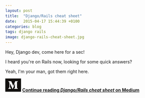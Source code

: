 ```yaml
---
layout: post
title:  "Django/Rails cheat sheet"
date:   2015-04-17 15:44:39 +0100
categories: blog
tags: django rails
image: django-rails-cheat-sheet.jpg
---
```


Hey, Django dev, come here for a sec!

I heard you're on Rails now, looking for some quick answers?

Yeah, I'm your man, got them right here.

![Medium](/assets/medium-50px.png) **[Continue reading *Django/Rails cheat sheet* on Medium](https://medium.com/p/django-rails-cheat-sheet-50adf2441913)**